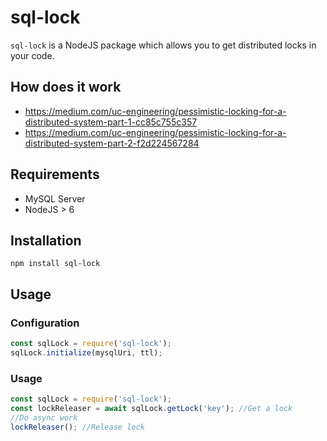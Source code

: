# sql-lock

```sql-lock``` is a NodeJS package which allows you to get distributed locks in your code. 

## How does it work

- https://medium.com/uc-engineering/pessimistic-locking-for-a-distributed-system-part-1-cc85c755c357
- https://medium.com/uc-engineering/pessimistic-locking-for-a-distributed-system-part-2-f2d224567284

## Requirements

- MySQL Server
- NodeJS > 6

## Installation

```npm install sql-lock```

## Usage
### Configuration
```Javascript
const sqlLock = require('sql-lock');
sqlLock.initialize(mysqlUri, ttl);
```
### Usage
```Javascript
const sqlLock = require('sql-lock');
const lockReleaser = await sqlLock.getLock('key'); //Get a lock
//Do async work
lockReleaser(); //Release lock
```
